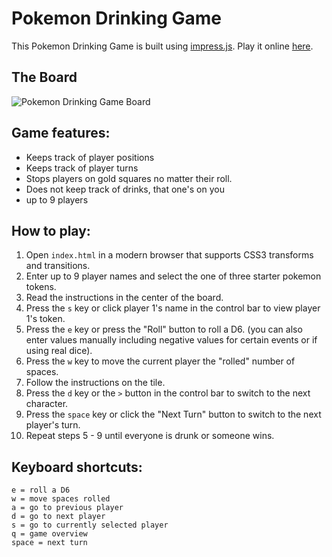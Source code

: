 # Pokemon Drinking Game
This Pokemon Drinking Game is built using [impress.js](https://github.com/bartaz/impress.js/). Play it online [here](https://moomoomoo309.github.io/pokemon-drinking-game/#/overview).
## The Board

![Pokemon Drinking Game Board](https://github.com/moomoomoo309/pokemon-drinking-game/blob/master/wall-old.png "Pokemon Drinking Game Board")

## Game features:

- Keeps track of player positions
- Keeps track of player turns
- Stops players on gold squares no matter their roll.
- Does not keep track of drinks, that one's on you
- up to 9 players

## How to play:

1. Open `index.html` in a modern browser that supports CSS3 transforms and transitions.
2. Enter up to 9 player names and select the one of three starter pokemon tokens.
3. Read the instructions in the center of the board.
4. Press the `s` key or click player 1's name in the control bar to view player 1's token.
5. Press the `e` key or press the "Roll" button to roll a D6. (you can also enter values manually including negative values for certain events or if using real dice).
6. Press the `w` key to move the current player the "rolled" number of spaces.
7. Follow the instructions on the tile.
8. Press the `d` key or the `>` button in the control bar to switch to the next character.
9. Press the `space` key or click the "Next Turn" button to switch to the next player's turn.
10. Repeat steps 5 - 9 until everyone is drunk or someone wins.

## Keyboard shortcuts:

	e = roll a D6
	w = move spaces rolled
	a = go to previous player
	d = go to next player
	s = go to currently selected player
	q = game overview
	space = next turn